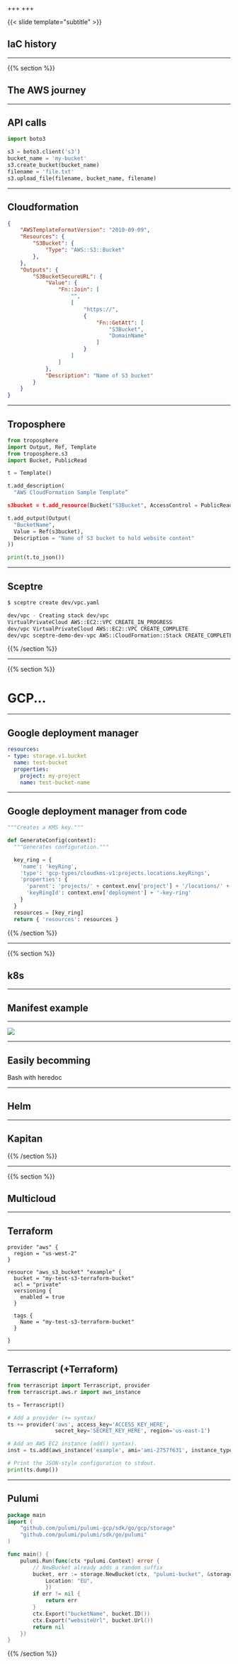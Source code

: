 +++
+++

{{< slide template="subtitle" >}}

## IaC history

---

{{% section %}}

## The AWS journey

---

## API calls

```python
import boto3

s3 = boto3.client('s3')
bucket_name = 'my-bucket'
s3.create_bucket(bucket_name)
filename = 'file.txt'
s3.upload_file(filename, bucket_name, filename)
```

---

## Cloudformation

```json
{
    "AWSTemplateFormatVersion": "2010-09-09",
    "Resources": {
        "S3Bucket": {
            "Type": "AWS::S3::Bucket"
        },
    },
    "Outputs": {
        "S3BucketSecureURL": {
            "Value": {
                "Fn::Join": [
                    "",
                    [
                        "https://",
                        {
                            "Fn::GetAtt": [
                                "S3Bucket",
                                "DomainName"
                            ]
                        }
                    ]
                ]
            },
            "Description": "Name of S3 bucket"
        }
    }
}
```

---

## Troposphere

```python
from troposphere
import Output, Ref, Template
from troposphere.s3
import Bucket, PublicRead

t = Template()

t.add_description(
  "AWS CloudFormation Sample Template”

s3bucket = t.add_resource(Bucket("S3Bucket", AccessControl = PublicRead, ))

t.add_output(Output(
  "BucketName",
  Value = Ref(s3bucket),
  Description = "Name of S3 bucket to hold website content"
))

print(t.to_json())
```

---

## Sceptre

```bash
$ sceptre create dev/vpc.yaml

dev/vpc - Creating stack dev/vpc
VirtualPrivateCloud AWS::EC2::VPC CREATE_IN_PROGRESS
dev/vpc VirtualPrivateCloud AWS::EC2::VPC CREATE_COMPLETE
dev/vpc sceptre-demo-dev-vpc AWS::CloudFormation::Stack CREATE_COMPLETE
```

{{% /section %}}

---

{{% section %}}

# GCP...

---

## Google deployment manager

```yaml
resources:
- type: storage.v1.bucket
  name: test-bucket
  properties:
    project: my-project
    name: test-bucket-name
```

---

## Google deployment manager from code
```python
"""Creates a KMS key."""

def GenerateConfig(context):
  """Generates configuration."""

  key_ring = {
    'name': 'keyRing',
    'type': 'gcp-types/cloudkms-v1:projects.locations.keyRings',
    'properties': {
      'parent': 'projects/' + context.env['project'] + '/locations/' + context.properties['region'],
      'keyRingId': context.env['deployment'] + '-key-ring'
    }
  }
  resources = [key_ring]
  return { 'resources': resources }
```

{{% /section %}}

---

{{% section %}}

## k8s

---

## Manifest example

---

![](https://media.giphy.com/media/MnpPCugwALAHsTygpd/giphy-downsized.gif)

---

## Easily becomming

Bash with heredoc

---

## Helm

---

## Kapitan

{{% /section %}}

---

{{% section %}}

## Multicloud

---

## Terraform

```hcl
provider "aws" {
  region = "us-west-2"
}

resource "aws_s3_bucket" "example" {
  bucket = "my-test-s3-terraform-bucket"
  acl = "private"
  versioning {
    enabled = true
  }

  tags {
    Name = "my-test-s3-terraform-bucket"
  }

}
```

---

## Terrascript (+Terraform)

```python
from terrascript import Terrascript, provider
from terrascript.aws.r import aws_instance

ts = Terrascript()

# Add a provider (+= syntax)
ts += provider('aws', access_key='ACCESS_KEY_HERE',
               secret_key='SECRET_KEY_HERE', region='us-east-1')

# Add an AWS EC2 instance (add() syntax).
inst = ts.add(aws_instance('example', ami='ami-2757f631', instance_type='t2.micro'))

# Print the JSON-style configuration to stdout.
print(ts.dump())
```

---

## Pulumi

```go
package main
import (
    "github.com/pulumi/pulumi-gcp/sdk/go/gcp/storage"
    "github.com/pulumi/pulumi/sdk/go/pulumi"
)

func main() {
    pulumi.Run(func(ctx *pulumi.Context) error {
        // NewBucket already adds a random suffix
        bucket, err := storage.NewBucket(ctx, "pulumi-bucket", &storage.BucketArgs{
            Location: "EU",
            })
        if err != nil {
            return err
        }
        ctx.Export("bucketName", bucket.ID())
        ctx.Export("websiteUrl", bucket.Url())
        return nil
    })
}
```

{{% /section %}}
